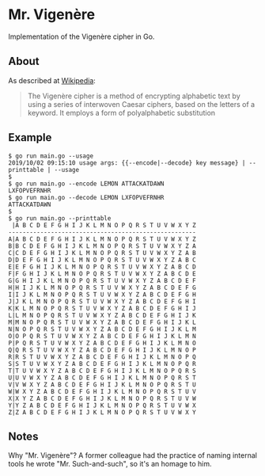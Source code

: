 # Mr. Vigenère
Implementation of the Vigenère cipher in Go.

## About

As described at [Wikipedia](https://en.wikipedia.org/wiki/Vigen%C3%A8re_cipher):

> The Vigenère cipher is a method of encrypting alphabetic text by using a series of interwoven Caesar ciphers, based on the letters of a keyword. It employs a form of polyalphabetic substitution

## Example

```
$ go run main.go --usage
2019/10/02 09:15:10 usage args: {{--encode|--decode} key message} | --printtable | --usage
$
$ go run main.go --encode LEMON ATTACKATDAWN
LXFOPVEFRNHR
$ go run main.go --decode LEMON LXFOPVEFRNHR
ATTACKATDAWN
$
$ go run main.go --printtable
 |A B C D E F G H I J K L M N O P Q R S T U V W X Y Z 
-----------------------------------------------------
A|A B C D E F G H I J K L M N O P Q R S T U V W X Y Z 
B|B C D E F G H I J K L M N O P Q R S T U V W X Y Z A 
C|C D E F G H I J K L M N O P Q R S T U V W X Y Z A B 
D|D E F G H I J K L M N O P Q R S T U V W X Y Z A B C 
E|E F G H I J K L M N O P Q R S T U V W X Y Z A B C D 
F|F G H I J K L M N O P Q R S T U V W X Y Z A B C D E 
G|G H I J K L M N O P Q R S T U V W X Y Z A B C D E F 
H|H I J K L M N O P Q R S T U V W X Y Z A B C D E F G 
I|I J K L M N O P Q R S T U V W X Y Z A B C D E F G H 
J|J K L M N O P Q R S T U V W X Y Z A B C D E F G H I 
K|K L M N O P Q R S T U V W X Y Z A B C D E F G H I J 
L|L M N O P Q R S T U V W X Y Z A B C D E F G H I J K 
M|M N O P Q R S T U V W X Y Z A B C D E F G H I J K L 
N|N O P Q R S T U V W X Y Z A B C D E F G H I J K L M 
O|O P Q R S T U V W X Y Z A B C D E F G H I J K L M N 
P|P Q R S T U V W X Y Z A B C D E F G H I J K L M N O 
Q|Q R S T U V W X Y Z A B C D E F G H I J K L M N O P 
R|R S T U V W X Y Z A B C D E F G H I J K L M N O P Q 
S|S T U V W X Y Z A B C D E F G H I J K L M N O P Q R 
T|T U V W X Y Z A B C D E F G H I J K L M N O P Q R S 
U|U V W X Y Z A B C D E F G H I J K L M N O P Q R S T 
V|V W X Y Z A B C D E F G H I J K L M N O P Q R S T U 
W|W X Y Z A B C D E F G H I J K L M N O P Q R S T U V 
X|X Y Z A B C D E F G H I J K L M N O P Q R S T U V W 
Y|Y Z A B C D E F G H I J K L M N O P Q R S T U V W X 
Z|Z A B C D E F G H I J K L M N O P Q R S T U V W X Y 
```

## Notes

Why "Mr. Vigenère"? A former colleague had the practice of naming internal tools he wrote "Mr. Such-and-such", so it's an homage to him.

